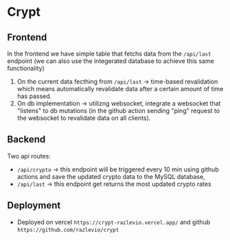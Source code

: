 # Crypt

## Frontend
In the frontend we have simple table that fetchs data from the `/api/last` endpoint (we can also use the integerated database to achieve this same functionality)

1. On the current data fecthing from `/api/last` -> time-based revalidation which means automatically revalidate data after a certain amount of time has passed.
2. On db implementation -> utilizng websocket, integrate a websocket that "listens" to db mutations (in the github action sending "ping" request to the websocket to revalidate data on all clients). 


## Backend
Two api routes:
- `/api/crypto` -> this endpoint will be triggered every 10 min using github actions and save the updated crypto data to the MySQL database,
- `/api/last` -> this endpoint get returns the most updated crypto rates

## Deployment
- Deployed on vercel `https://crypt-razlevio.vercel.app/` and github `https://github.com/razlevio/crypt`
